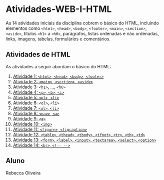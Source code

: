 # Atividades-WEB-I-HTML

As 14 atividades iniciais da disciplina cobrem o básico do HTML, incluindo elementos como `<html>`, `<head>`, `<body>`, `<footer>`, `<main>`, `<section>`, `<aside>`, títulos `<h1>` a `<h6>`, parágrafos, listas ordenadas e não ordenadas, links, imagens, tabelas, formulários e comentários.

## Atividades de HTML

As atividades a seguir abordam o básico do HTML:

1. [Atividade 1: `<html>`, `<head>`, `<body>`, `<footer>`](Atividade1.html)
2. [Atividade 2: `<main>`, `<section>`, `<aside>`](Atividade2.html)
3. [Atividade 3: `<h1>`, ..., `<h6>`](Atividade3.html)
4. [Atividade 4: `<p>`, `<b>`, `<i>`](Atividade4.html)
5. [Atividade 5: `<ol>`, `<li>`](Atividade5.html)
6. [Atividade 6: `<ol>`, `<li>`](Atividade6.html)
7. [Atividade 7: `<ul>`, `<li>`](Atividade7.html)
8. [Atividade 8: `<nav>`, `<a>`](Atividade8.html)
9. [Atividade 9: `<a>`](Atividade9.html)
10. [Atividade 10: `<img>`](Atividade10.html)
11. [Atividade 11: `<figure>`, `<figcaption>`](Atividade11.html)
12. [Atividade 12: `<table>`, `<thead>`, `<tbody>`, `<tfoot>`, `<tr>`, `<th>`, `<td>`](Atividade12.html)
13. [Atividade 13: `<form>`, `<label>`, `<input>`, `<textarea>`, `<select>`, `<option>`](Atividade13.html)
14. [Atividade 14: `<br>`, `<!-- -->`](Atividade14.html)

## Aluno

Rebecca Oliveira

